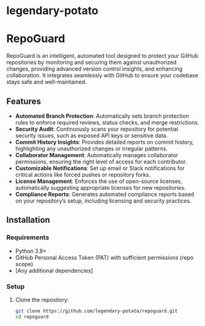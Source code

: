 # legendary-potato

# RepoGuard

RepoGuard is an intelligent, automated tool designed to protect your GitHub repositories by monitoring and securing them against unauthorized changes, providing advanced version control insights, and enhancing collaboration. It integrates seamlessly with GitHub to ensure your codebase stays safe and well-maintained.

## Features

- **Automated Branch Protection**: Automatically sets branch protection rules to enforce required reviews, status checks, and merge restrictions.
- **Security Audit**: Continuously scans your repository for potential security issues, such as exposed API keys or sensitive data.
- **Commit History Insights**: Provides detailed reports on commit history, highlighting any unauthorized changes or irregular patterns.
- **Collaborator Management**: Automatically manages collaborator permissions, ensuring the right level of access for each contributor.
- **Customizable Notifications**: Set up email or Slack notifications for critical actions like forced pushes or repository forks.
- **License Management**: Enforces the use of open-source licenses, automatically suggesting appropriate licenses for new repositories.
- **Compliance Reports**: Generates automated compliance reports based on your repository’s setup, including licensing and security practices.
  
## Installation

### Requirements

- Python 3.8+
- GitHub Personal Access Token (PAT) with sufficient permissions (repo scope)
- [Any additional dependencies]

### Setup

1. Clone the repository:

   ```bash
   git clone https://github.com/legendary-potato/repoguard.git
   cd repoguard
